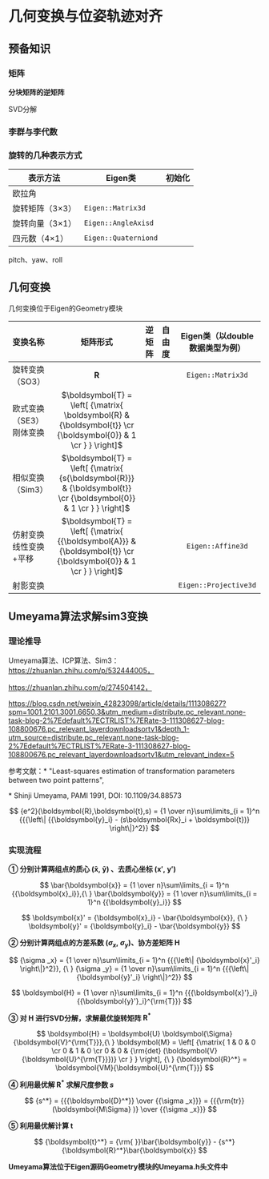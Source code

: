 # 几何变换与位姿轨迹对齐

## 预备知识

### 矩阵

**分块矩阵的逆矩阵**

SVD分解

### 李群与李代数

### 旋转的几种表示方式

| 表示方法        | Eigen类              | 初始化 |
| --------------- | -------------------- | ------ |
| 欧拉角          |                      |        |
| 旋转矩阵（3×3） | `Eigen::Matrix3d`    |        |
| 旋转向量（3×1） | `Eigen::AngleAxisd`  |        |
| 四元数（4×1）   | `Eigen::Quaterniond` |        |

pitch、yaw、roll

## 几何变换

几何变换位于Eigen的Geometry模块

| 变换名称                      |                           矩阵形式                           | 逆矩阵 | 自由度 | Eigen类（以double数据类型为例） |
| :---------------------------- | :----------------------------------------------------------: | ------ | :----: | :-----------------------------: |
| 旋转变换（SO3）               |                       $\boldsymbol{R}$                       |        |        |        `Eigen::Matrix3d`        |
| 欧式变换（SE3）<br />刚体变换 | $\boldsymbol{T} = \left[ {\matrix{ \boldsymbol{R} & {\boldsymbol{t}}  \cr {\boldsymbol{0}} & 1  \cr } } \right]$ |        |        |                                 |
| 相似变换（Sim3）              | $\boldsymbol{T} = \left[ {\matrix{ {s{\boldsymbol{R}}} & {\boldsymbol{t}} \cr {\boldsymbol{0}} & 1 \cr } } \right]$ |        |        |                                 |
| 仿射变换<br />线性变换+平移   | $\boldsymbol{T} = \left[ {\matrix{ {{\boldsymbol{A}}} & {\boldsymbol{t}} \cr {\boldsymbol{0}} & 1 \cr } } \right]$ |        |        |        `Eigen::Affine3d`        |
| 射影变换                      |                                                              |        |        |      `Eigen::Projective3d`      |

## Umeyama算法求解sim3变换

### 理论推导

Umeyama算法、ICP算法、Sim3：https://zhuanlan.zhihu.com/p/532444005，

https://zhuanlan.zhihu.com/p/274504142，

https://blog.csdn.net/weixin_42823098/article/details/111308627?spm=1001.2101.3001.6650.3&utm_medium=distribute.pc_relevant.none-task-blog-2%7Edefault%7ECTRLIST%7ERate-3-111308627-blog-108800676.pc_relevant_layerdownloadsortv1&depth_1-utm_source=distribute.pc_relevant.none-task-blog-2%7Edefault%7ECTRLIST%7ERate-3-111308627-blog-108800676.pc_relevant_layerdownloadsortv1&utm_relevant_index=5

参考文献：\* "Least-squares estimation of transformation parameters between two point patterns",

\* Shinji Umeyama, PAMI 1991, DOI: 10.1109/34.88573

$$
{e^2}(\boldsymbol{R},\boldsymbol{t},s) = {1 \over n}\sum\limits_{i = 1}^n {{{\left\| {{\boldsymbol{y}_i} - (s\boldsymbol{Rx}_i + \boldsymbol{t})} \right\|}^2}}
$$

### 实现流程

**① 分别计算两组点的质心 $(\boldsymbol{\bar x},{\ } \boldsymbol{\bar y})$ 、去质心坐标 $(\boldsymbol{x}',{\ } \boldsymbol{y}')$**

$$
\bar{\boldsymbol{x}} = {1 \over n}\sum\limits_{i = 1}^n {{\boldsymbol{x}_i}},{\ } \bar{\boldsymbol{y}} = {1 \over n}\sum\limits_{i = 1}^n {{\boldsymbol{y}_i}}
$$

$$
\boldsymbol{x}' = {\boldsymbol{x}_i} - \bar{\boldsymbol{x}}, {\ } 
\boldsymbol{y}' = {\boldsymbol{y}_i} - \bar{\boldsymbol{y}}
$$

**② 分别计算两组点的方差系数 $({\sigma _x},{\ } {\sigma _y})$、协方差矩阵 $\boldsymbol{H}$**

$$
{\sigma _x} = {1 \over n}\sum\limits_{i = 1}^n {{{\left\| {\boldsymbol{x}'_i} \right\|}^2}},
{\ }
{\sigma _y} = {1 \over n}\sum\limits_{i = 1}^n {{{\left\| {\boldsymbol{y}'_i} \right\|}^2}}
$$

$$
\boldsymbol{H} = {1 \over n}\sum\limits_{i = 1}^n {{{\boldsymbol{x}'}_i}{{\boldsymbol{y}'}_i}^{\rm{T}}}
$$

**③ 对 $\boldsymbol{H}$ 进行SVD分解，求解最优旋转矩阵 $\boldsymbol{R}^*$**

$$
\boldsymbol{H} = \boldsymbol{U} \boldsymbol{\Sigma} {\boldsymbol{V}^{\rm{T}}},{\ }
\boldsymbol{M} = \left[ {\matrix{
   1 & 0 & 0  \cr 
   0 & 1 & 0  \cr 
   0 & 0 & {\rm{det} (\boldsymbol{V}{\boldsymbol{U}^{\rm{T}}})}  \cr 
 } } \right], {\ }
 {\boldsymbol{R}^*} = \boldsymbol{VM}{\boldsymbol{U}^{\rm{T}}}
$$

**④ 利用最优解 $\boldsymbol{R}^*$ 求解尺度参数 ${s}$**

$$
{s^*} = {{{\boldsymbol{D}^*}} \over {{\sigma _x}}} = {{{\rm{tr}}(\boldsymbol{M\Sigma} )} \over {{\sigma _x}}}
$$

**⑤ 利用最优解计算 $\boldsymbol{t}$**

$$
{\boldsymbol{t}^*} = {\rm{ }}\bar{\boldsymbol{y}} - {s^*}{\boldsymbol{R}^*}\bar{\boldsymbol{x}}
$$

**Umeyama算法位于Eigen源码Geometry模块的Umeyama.h头文件中**